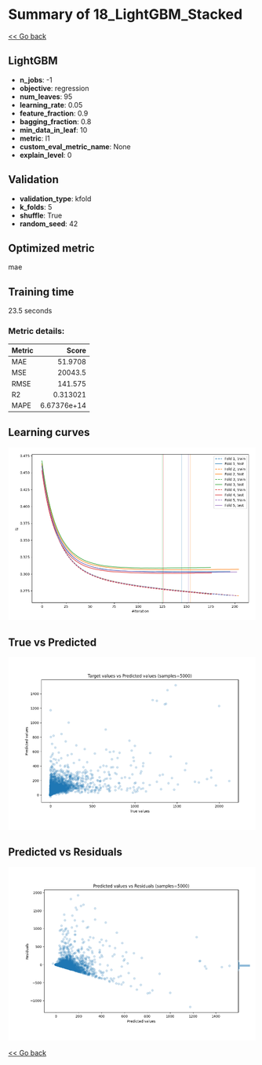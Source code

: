 # Summary of 18_LightGBM_Stacked

[<< Go back](../README.md)


## LightGBM
- **n_jobs**: -1
- **objective**: regression
- **num_leaves**: 95
- **learning_rate**: 0.05
- **feature_fraction**: 0.9
- **bagging_fraction**: 0.8
- **min_data_in_leaf**: 10
- **metric**: l1
- **custom_eval_metric_name**: None
- **explain_level**: 0

## Validation
 - **validation_type**: kfold
 - **k_folds**: 5
 - **shuffle**: True
 - **random_seed**: 42

## Optimized metric
mae

## Training time

23.5 seconds

### Metric details:
| Metric   |           Score |
|:---------|----------------:|
| MAE      |    51.9708      |
| MSE      | 20043.5         |
| RMSE     |   141.575       |
| R2       |     0.313021    |
| MAPE     |     6.67376e+14 |



## Learning curves
![Learning curves](learning_curves.png)
## True vs Predicted

![True vs Predicted](true_vs_predicted.png)


## Predicted vs Residuals

![Predicted vs Residuals](predicted_vs_residuals.png)



[<< Go back](../README.md)
